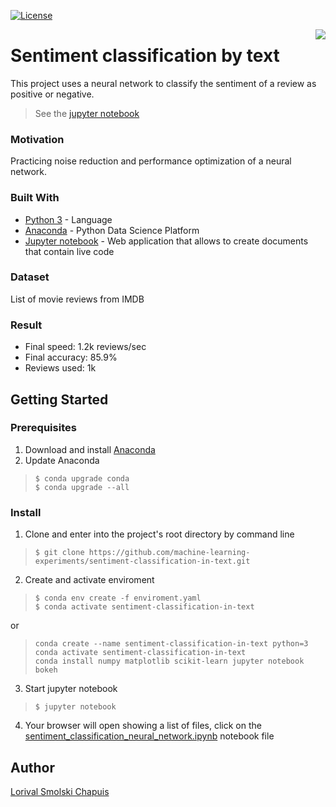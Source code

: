[![License](http://img.shields.io/:license-mit-blue.svg?style=flat-square)](http://badges.mit-license.org)

[<img src="https://avatars1.githubusercontent.com/u/36938641?s=200&u=b2d470fe66acc157d8ca8cb3fb815dee47d4466d&v=4" align="right" />](https://github.com/machine-learning-experiments)

# Sentiment classification by text
This project uses a neural network to classify the sentiment of a review as positive or negative.
> See the [jupyter notebook](https://github.com/machine-learning-experiments/sentiment-classification-in-text/blob/master/sentiment_classification_neural_network.ipynb)

### Motivation

Practicing noise reduction and performance optimization of a neural network.

### Built With

- [Python 3](https://www.python.org/download/releases/3.0/) - Language
- [Anaconda](https://www.anaconda.com/what-is-anaconda/) - Python Data Science Platform 
- [Jupyter notebook](http://jupyter.org/) - Web application that allows to create documents that contain live code

### Dataset

List of movie reviews from IMDB

### Result

- Final speed: 1.2k reviews/sec
- Final accuracy: 85.9%
- Reviews used: 1k

## Getting Started

### Prerequisites
1. Download and install [Anaconda](https://www.anaconda.com/download/)
2. Update Anaconda
> ``` 
> $ conda upgrade conda 
> $ conda upgrade --all 
> ```

### Install

1. Clone and enter into the project's root directory by command line
> ``` 
> $ git clone https://github.com/machine-learning-experiments/sentiment-classification-in-text.git
> ```
2. Create and activate enviroment
> ``` 
> $ conda env create -f enviroment.yaml 
> $ conda activate sentiment-classification-in-text 
> ```
or
> ``` 
> conda create --name sentiment-classification-in-text python=3
> conda activate sentiment-classification-in-text
> conda install numpy matplotlib scikit-learn jupyter notebook bokeh
> ```
3. Start jupyter notebook
> ``` 
> $ jupyter notebook 
> ```
4. Your browser will open showing a list of files, click on the  [sentiment_classification_neural_network.ipynb](https://github.com/machine-learning-experiments/sentiment-classification-in-text/blob/master/sentiment_classification_neural_network.ipynb) notebook file

## Author

[Lorival Smolski Chapuis](https://github.com/lorival)
